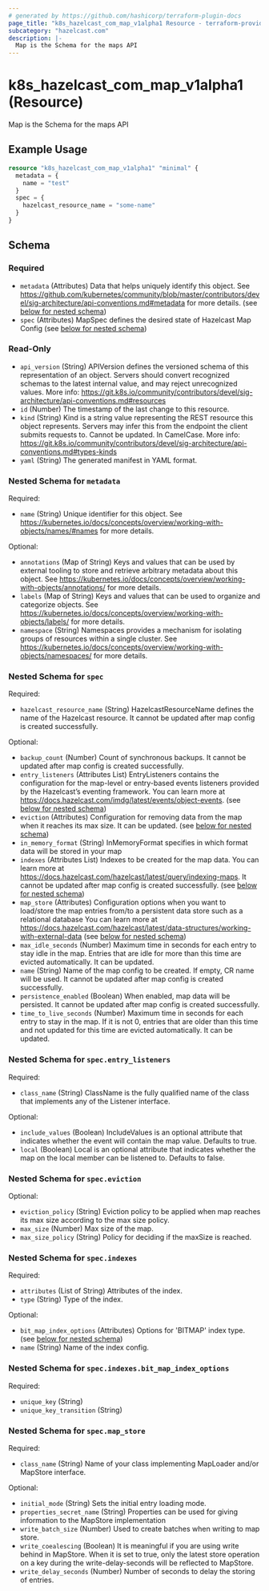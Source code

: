 ```yaml
---
# generated by https://github.com/hashicorp/terraform-plugin-docs
page_title: "k8s_hazelcast_com_map_v1alpha1 Resource - terraform-provider-k8s"
subcategory: "hazelcast.com"
description: |-
  Map is the Schema for the maps API
---
```


# k8s_hazelcast_com_map_v1alpha1 (Resource)

Map is the Schema for the maps API

## Example Usage

```terraform
resource "k8s_hazelcast_com_map_v1alpha1" "minimal" {
  metadata = {
    name = "test"
  }
  spec = {
    hazelcast_resource_name = "some-name"
  }
}
```

<!-- schema generated by tfplugindocs -->
## Schema

### Required

- `metadata` (Attributes) Data that helps uniquely identify this object. See https://github.com/kubernetes/community/blob/master/contributors/devel/sig-architecture/api-conventions.md#metadata for more details. (see [below for nested schema](#nestedatt--metadata))
- `spec` (Attributes) MapSpec defines the desired state of Hazelcast Map Config (see [below for nested schema](#nestedatt--spec))

### Read-Only

- `api_version` (String) APIVersion defines the versioned schema of this representation of an object. Servers should convert recognized schemas to the latest internal value, and may reject unrecognized values. More info: https://git.k8s.io/community/contributors/devel/sig-architecture/api-conventions.md#resources
- `id` (Number) The timestamp of the last change to this resource.
- `kind` (String) Kind is a string value representing the REST resource this object represents. Servers may infer this from the endpoint the client submits requests to. Cannot be updated. In CamelCase. More info: https://git.k8s.io/community/contributors/devel/sig-architecture/api-conventions.md#types-kinds
- `yaml` (String) The generated manifest in YAML format.

<a id="nestedatt--metadata"></a>
### Nested Schema for `metadata`

Required:

- `name` (String) Unique identifier for this object. See https://kubernetes.io/docs/concepts/overview/working-with-objects/names/#names for more details.

Optional:

- `annotations` (Map of String) Keys and values that can be used by external tooling to store and retrieve arbitrary metadata about this object. See https://kubernetes.io/docs/concepts/overview/working-with-objects/annotations/ for more details.
- `labels` (Map of String) Keys and values that can be used to organize and categorize objects. See https://kubernetes.io/docs/concepts/overview/working-with-objects/labels/ for more details.
- `namespace` (String) Namespaces provides a mechanism for isolating groups of resources within a single cluster. See https://kubernetes.io/docs/concepts/overview/working-with-objects/namespaces/ for more details.


<a id="nestedatt--spec"></a>
### Nested Schema for `spec`

Required:

- `hazelcast_resource_name` (String) HazelcastResourceName defines the name of the Hazelcast resource. It cannot be updated after map config is created successfully.

Optional:

- `backup_count` (Number) Count of synchronous backups. It cannot be updated after map config is created successfully.
- `entry_listeners` (Attributes List) EntryListeners contains the configuration for the map-level or entry-based events listeners provided by the Hazelcast’s eventing framework. You can learn more at https://docs.hazelcast.com/imdg/latest/events/object-events. (see [below for nested schema](#nestedatt--spec--entry_listeners))
- `eviction` (Attributes) Configuration for removing data from the map when it reaches its max size. It can be updated. (see [below for nested schema](#nestedatt--spec--eviction))
- `in_memory_format` (String) InMemoryFormat specifies in which format data will be stored in your map
- `indexes` (Attributes List) Indexes to be created for the map data. You can learn more at https://docs.hazelcast.com/hazelcast/latest/query/indexing-maps. It cannot be updated after map config is created successfully. (see [below for nested schema](#nestedatt--spec--indexes))
- `map_store` (Attributes) Configuration options when you want to load/store the map entries from/to a persistent data store such as a relational database You can learn more at https://docs.hazelcast.com/hazelcast/latest/data-structures/working-with-external-data (see [below for nested schema](#nestedatt--spec--map_store))
- `max_idle_seconds` (Number) Maximum time in seconds for each entry to stay idle in the map. Entries that are idle for more than this time are evicted automatically. It can be updated.
- `name` (String) Name of the map config to be created. If empty, CR name will be used. It cannot be updated after map config is created successfully.
- `persistence_enabled` (Boolean) When enabled, map data will be persisted. It cannot be updated after map config is created successfully.
- `time_to_live_seconds` (Number) Maximum time in seconds for each entry to stay in the map. If it is not 0, entries that are older than this time and not updated for this time are evicted automatically. It can be updated.

<a id="nestedatt--spec--entry_listeners"></a>
### Nested Schema for `spec.entry_listeners`

Required:

- `class_name` (String) ClassName is the fully qualified name of the class that implements any of the Listener interface.

Optional:

- `include_values` (Boolean) IncludeValues is an optional attribute that indicates whether the event will contain the map value. Defaults to true.
- `local` (Boolean) Local is an optional attribute that indicates whether the map on the local member can be listened to. Defaults to false.


<a id="nestedatt--spec--eviction"></a>
### Nested Schema for `spec.eviction`

Optional:

- `eviction_policy` (String) Eviction policy to be applied when map reaches its max size according to the max size policy.
- `max_size` (Number) Max size of the map.
- `max_size_policy` (String) Policy for deciding if the maxSize is reached.


<a id="nestedatt--spec--indexes"></a>
### Nested Schema for `spec.indexes`

Required:

- `attributes` (List of String) Attributes of the index.
- `type` (String) Type of the index.

Optional:

- `bit_map_index_options` (Attributes) Options for 'BITMAP' index type. (see [below for nested schema](#nestedatt--spec--indexes--bit_map_index_options))
- `name` (String) Name of the index config.

<a id="nestedatt--spec--indexes--bit_map_index_options"></a>
### Nested Schema for `spec.indexes.bit_map_index_options`

Required:

- `unique_key` (String)
- `unique_key_transition` (String)



<a id="nestedatt--spec--map_store"></a>
### Nested Schema for `spec.map_store`

Required:

- `class_name` (String) Name of your class implementing MapLoader and/or MapStore interface.

Optional:

- `initial_mode` (String) Sets the initial entry loading mode.
- `properties_secret_name` (String) Properties can be used for giving information to the MapStore implementation
- `write_batch_size` (Number) Used to create batches when writing to map store.
- `write_coealescing` (Boolean) It is meaningful if you are using write behind in MapStore. When it is set to true, only the latest store operation on a key during the write-delay-seconds will be reflected to MapStore.
- `write_delay_seconds` (Number) Number of seconds to delay the storing of entries.


